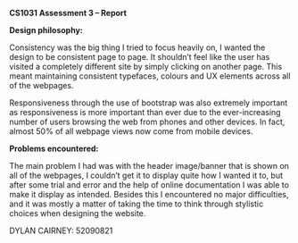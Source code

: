 **CS1031 Assessment 3 – Report**

**Design philosophy:**

Consistency was the big thing I tried to focus heavily on, I wanted the design to be consistent page to page. It shouldn’t feel like the user has visited a completely different site by simply clicking on another page. This meant maintaining consistent typefaces, colours and UX elements across all of the webpages.


Responsiveness through the use of bootstrap was also extremely important as responsiveness is more important than ever due to the ever-increasing number of users browsing the web from phones and other devices. In fact, almost 50% of all webpage views now come from mobile devices.

**Problems encountered:**

The main problem I had was with the header image/banner that is shown on all of the webpages, I couldn’t get it to display quite how I wanted it to, but after some trial and error and the help of online documentation I was able to make it display as intended. Besides this I encountered no major difficulties, and it was mostly a matter of taking the time to think through stylistic choices when designing the website. 


DYLAN CAIRNEY: 52090821
